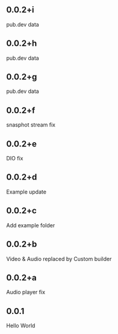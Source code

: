 ## 0.0.2+i

pub.dev data

## 0.0.2+h

pub.dev data

## 0.0.2+g

pub.dev data

## 0.0.2+f

snasphot stream fix

## 0.0.2+e

DIO fix

## 0.0.2+d

Example update

## 0.0.2+c

Add example folder

## 0.0.2+b

Video & Audio replaced by Custom builder

## 0.0.2+a

Audio player fix

## 0.0.1

Hello World